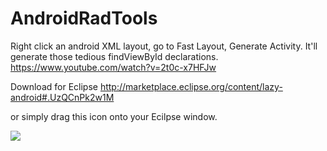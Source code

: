 AndroidRadTools
===============

Right click an android XML layout, go to Fast Layout, Generate Activity. It'll generate those tedious findViewById declarations.   https://www.youtube.com/watch?v=2t0c-x7HFJw


Download for Eclipse
http://marketplace.eclipse.org/content/lazy-android#.UzQCnPk2w1M

or simply drag this icon onto your Ecilpse window. 

<a href="http://marketplace.eclipse.org/marketplace-client-intro?mpc_install=113218" title="Drag and drop into a running Eclipse Indigo workspace to install Lazy Android">
  <img src="http://marketplace.eclipse.org/sites/all/modules/custom/marketplace/images/installbutton.png"/>
</a>
